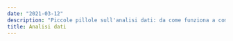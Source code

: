 ```yaml
---
date: "2021-03-12"
description: "Piccole pillole sull'analisi dati: da come funziona a come usarla bene per ricavare informazioni importanti"
title: Analisi dati
---
```

